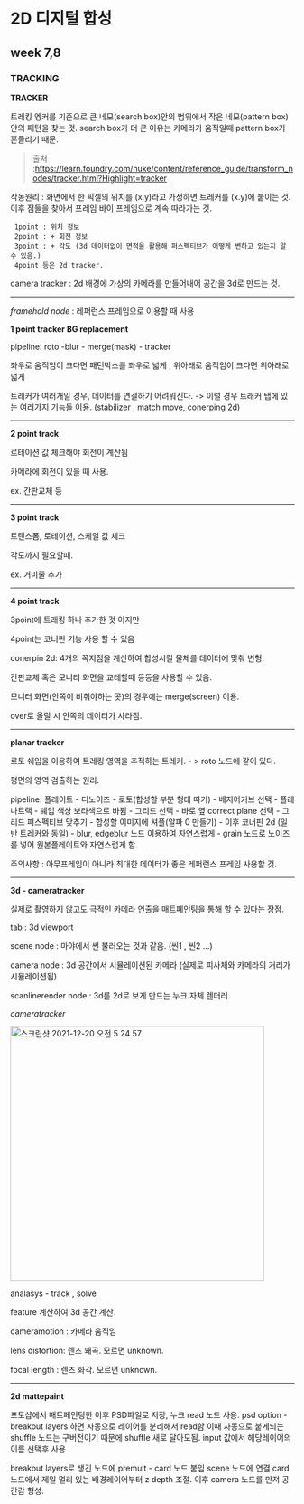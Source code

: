 2D 디지털 합성
===========
week 7,8
-----------

### TRACKING ###

**TRACKER**

트레킹 엥커를 기준으로 큰 네모(search box)안의 범위에서 작은 네모(pattern box)안의 패턴을 찾는 것.
search box가 더 큰 이유는 카메라가 움직일때 pattern box가 흔들리기 때문.

>출처 :https://learn.foundry.com/nuke/content/reference_guide/transform_nodes/tracker.html?Highlight=tracker

작동원리 : 화면에서 한 픽셀의 위치를 (x.y)라고 가정하면 트레커를 (x.y)에 붙이는 것.
          이후 점들을 찾아서 프레임 바이 프레임으로 계속 따라가는 것.
          
     1point : 위치 정보
     2point : + 회전 정보
     3point : + 각도 (3d 데이터없이 면적을 활용해 퍼스펙티브가 어떻게 변하고 있는지 알 수 있음.)
     4point 등은 2d tracker.

camera tracker : 2d 배경에 가상의 카메라를 만들어내어 공간을 3d로 만드는 것. 

-----------------

*framehold node* : 레퍼런스 프레임으로 이용할 때 사용


**1 point tracker BG replacement**

pipeline: roto -blur - merge(mask) - tracker 

좌우로 움직임이 크다면 패턴박스를 좌우로 넓게 , 위아래로 움직임이 크다면 위아래로 넓게

트래커가 여러개일 경우, 데이터를 연결하기 어려워진다. -> 이럴 경우 트래커 탭에 있는 여러가지 기능들 이용. (stabilizer , match move, conerping 2d)

----------------

**2 point track**

로테이션 값 체크해야 회전이 계산됨

카메라에 회전이 있을 때 사용.

ex. 간판교체 등

----------------


**3 point track**

트랜스폼, 로테이션, 스케일 값 체크 

각도까지 필요할때.

ex. 거미줄 추가

----------------------

**4 point track**

3point에 트래킹 하나 추가한 것 이지만

4point는 코너핀 기능 사용 할 수 있음

conerpin 2d: 4개의 꼭지점을 계산하여 합성시킬 물체를 데이터에 맞춰 변형.

간판교체 혹은 모니터 화면을 교테할때 등등을 사용할 수 있음.

모니터 화면(안쪽이 비춰야하는 곳)의 경우에는 merge(screen) 이용.

over로 올릴 시 안쪽의 데이터가 사라짐.

--------------

**planar tracker**

로토 쉐입을 이용하여 트레킹 영역을 추적하는 트레커. - > roto 노드에 같이 있다.

평면의 영역 검출하는 원리.

pipeline: 플레이트 - 디노이즈 - 로토(합성할 부분 형태 따기) - 베지어커브 선택 - 플레나트랙 - 쉐입 색상 보라색으로 바뀜 - 그리드 선택 - 바로 옆 correct plane 선택 - 그리드 퍼스펙티브 맞추기 - 합성할 이미지에 셔플(알파 0 만들기) - 이후 코너핀 2d (일반 트레커와 동일) - blur, edgeblur 노드 이용하여 자연스럽게 - grain 노드로 노이즈를 넣어 원본플레이트와 자연스럽게 함.

주의사항 : 아무프레임이 아니라 최대한 데이터가 좋은 레퍼런스 프레임 사용할 것.

----------------------

**3d - cameratracker**

실제로 촬영하지 않고도 극적인 카메라 연출을 매트페인팅을 통해 할 수 있다는 장점.

tab : 3d viewport

scene node : 마야에서 씬 불러오는 것과 같음. (씬1 , 씬2 ...)

camera node : 3d 공간에서 시뮬레이션된 카메라 (실제로 피사체와 카메라의 거리가 시뮬레이션됨)

scanlinerender node : 3d를 2d로 보게 만드는 누크 자체 렌더러.

*cameratracker*

<img width="450" alt="스크린샷 2021-12-20 오전 5 24 57" src="https://user-images.githubusercontent.com/90230587/146689702-22c70ab8-62e1-4a4b-b698-daf3fc218f22.png">

analasys - track , solve 

feature 계산하여 3d 공간 계산.

cameramotion : 카메라 움직임

lens distortion: 렌즈 왜곡. 모르면 unknown.

focal length : 렌즈 화각. 모르면 unknown.

--------------

**2d mattepaint**

포토샵에서 매트페인팅한 이후 PSD파일로 저장, 누크 read 노드 사용.  psd option - breakout layers 하면 자동으로 레이어를 분리해서 read함
이때 자동으로 붙게되는 shuffle 노드는 구버전이기 때문에 shuffle 새로 달아도됨. input 값에서 해당레이어의 이름 선택후 사용

breakout layers로 생긴 노드에 premult - card 노드 붙임
scene 노드에 연결
card 노드에서 제일 멀리 있는 배경레이어부터 z depth 조절.
이후 camera 노드를 만져 공간감 형성.



